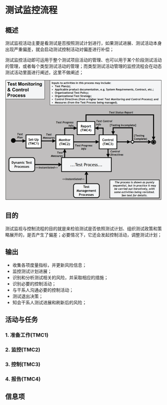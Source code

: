 # 测试监控流程

## 概述

测试监视活动主要是看测试是否按照测试计划进行，如果测试进展、测试活动本身出现严重偏差，就会启动测试控制活动对偏差进行补偿；

测试监控活动即可运用于整个测试项目活动的管理、也可以用于某个阶段测试活动的管理，或者每个类型测试活动的管理；而类型测试活动管理的监控流程会在动态测试活动里面进行阐述，这里不做阐述；

![](../../../../.gitbook/assets/image%20%2881%29.png)

## 目的

测试监视与控制流程的目的就是来检验测试是否依照测试计划、组织测试政策和策略展开的，是否产生了偏差；必要情况下，它还会发起控制活动，调整测试计划；

## 输出

* 收集各项度量指标，并更新风险信息；
* 监控测试计划进展；
* 识别和分析测试相关的风险，并采取相应的措施；
* 识别必要的控制活动；
* 与干系人沟通必要的控制活动；
* 测试退出决策；
* 知会干系人测试进展和刷新后的风险；

## 活动与任务

### 1. 准备工作\(TMC1\)

### 2. 监控\(TMC2\)

### 3. 控制\(TMC3\)

### 4. 报告\(TMC4\)

## 信息项

